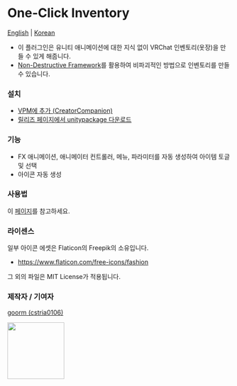 # One-Click Inventory

[English](https://github.com/cstria0106/OneClickInventory/blob/main/README.md) | [Korean](https://github.com/cstria0106/OneClickInventory/blob/main/README.ko.md)

- 이 플러그인은 유니티 애니메이션에 대한 지식 없이 VRChat 인벤토리(옷장)을 만들 수 있게 해줍니다.
- [Non-Destructive Framework](https://github.com/bdunderscore/ndmf)를 활용하여 비파괴적인 방법으로 인벤토리를 만들 수 있습니다.

### 설치

- [VPM에 추가 (CreatorCompanion)](https://cstria0106.github.io/vpm-repos/)
- [릴리즈 페이지에서 unitypackage 다운로드](https://github.com/cstria0106/OneClickInventory/releases)

### 기능

- FX 애니메이션, 애니메이터 컨트롤러, 메뉴, 파라미터를 자동 생성하여 아이템 토글 및 선택
- 아이콘 자동 생성

### 사용법

이 [페이지](https://github.com/cstria0106/OneClickInventory/blob/main/docs/how-to-use.ko.md)를 참고하세요.

### 라이센스

일부 아이콘 에셋은 Flaticon의 Freepik의 소유입니다.

- https://www.flaticon.com/free-icons/fashion

그 외의 파일은 MIT License가 적용됩니다.

### 제작자 / 기여자
[goorm (cstria0106)](https://github.com/cstria0106)

<img width="128px" src="https://github.com/cstria0106/OneClickInventory/assets/11474150/a7913ee7-17ec-4dce-adf0-fed6ef04d0aa"></img>
